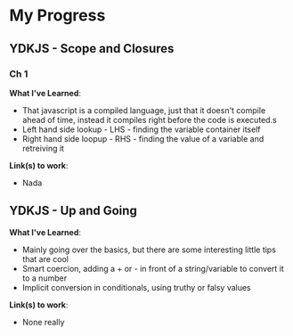 # My Progress

## YDKJS - Scope and Closures
### Ch 1
**What I've Learned**:
* That javascript is a compiled language, just that it doesn't compile ahead of time,
instead it compiles right before the code is executed.s
* Left hand side lookup - LHS - finding the variable container itself
* Right hand side loopup - RHS - finding the value of a variable and retreiving it

**Link(s) to work**:
* Nada

## YDKJS - Up and Going
**What I've Learned**:
* Mainly going over the basics, but there are some interesting little tips that are cool
* Smart coercion, adding a + or - in front of a string/variable to convert it to a number
* Implicit conversion in conditionals, using truthy or falsy values

**Link(s) to work**:
* None really